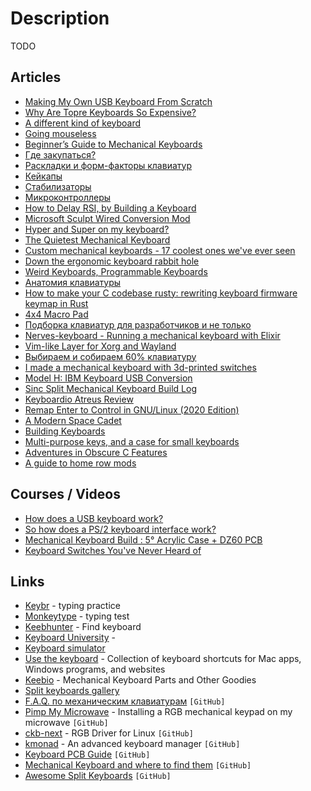 # Description

TODO


## Articles

- [Making My Own USB Keyboard From Scratch](http://blakesmith.me/2019/01/16/making-my-own-usb-keyboard-from-scratch.html)
- [Why Are Topre Keyboards So Expensive?](https://switchandclick.com/why-are-topre-keyboards-so-expensive/)
- [A different kind of keyboard](https://ianthehenry.com/posts/peggi/)
- [Going mouseless](https://felipecortez.net/blog/mouseless.html)
- [Beginner’s Guide to Mechanical Keyboards](https://coolgadget.substack.com/p/beginners-guide-to-mechanical-keyboards)
- [Где закупаться?](https://mkbd.ru/post/shops/)
- [Раскладки и форм-факторы клавиатур](https://mkbd.ru/post/keyboard-formats-layouts/)
- [Кейкапы](https://mkbd.ru/post/keycaps/)
- [Стабилизаторы](https://mkbd.ru/post/stabs-costar-cherry/)
- [Микроконтроллеры](https://mkbd.ru/post/microcontrollers/)
- [How to Delay RSI, by Building a Keyboard](https://blog.tomarrell.com/post/how_to_prevent_rsi)
- [Microsoft Sculpt Wired Conversion Mod](https://chadaustin.me/2021/02/wired-sculpt/)
- [Hyper and Super on my keyboard?](https://shapr.github.io/posts/2019-07-21-space-cadet.html)
- [The Quietest Mechanical Keyboard](https://y.tsutsumi.io/quiet-keyboard/)
- [Custom mechanical keyboards - 17 coolest ones we've ever seen](https://cybernews.com/editorial/coolest-custom-mechanical-keyboards-weve-ever-seen/)
- [Down the ergonomic keyboard rabbit hole](https://blog.scottlogic.com/2020/10/09/ergo-rabbit-hole.html)
- [Weird Keyboards, Programmable Keyboards](https://blog.gboards.ca/2020/01/weird-keyboards-programmable-keyboards.html)
- [Анатомия клавиатуры](https://habr.com/ru/company/vdsina/blog/546014/)
- [How to make your C codebase rusty: rewriting keyboard firmware keymap in Rust](https://about.houqp.me/posts/rusty-c/)
- [4x4 Macro Pad](https://0xc45.com/blog/4x4-macro-pad/)
- [Подборка клавиатур для разработчиков и не только](https://habr.com/ru/company/mvideo/blog/567686/)
- [Nerves-keyboard - Running a mechanical keyboard with Elixir](https://underjord.io/nerves-keyboard-running-a-mechanical-keyboard-with-elixir.html)
- [Vim-like Layer for Xorg and Wayland](https://cedaei.com/posts/vim-like-layer-for-xorg-wayland/)
- [Выбираем и собираем 60% клавиатуру](https://habr.com/ru/post/407411/)
- [I made a mechanical keyboard with 3d-printed switches](https://incoherency.co.uk/blog/stories/jesboard.html)
- [Model H: IBM Keyboard USB Conversion](https://www.johnhawthorn.com/2020/07/modelh-keyboard-controller/)
- [Sinc Split Mechanical Keyboard Build Log](https://benjamincongdon.me/blog/2020/07/30/Sinc-Split-Mechanical-Keyboard-Build-Log/)
- [Keyboardio Atreus Review](https://blog.sulami.xyz/posts/atreus/)
- [Remap Enter to Control in GNU/Linux (2020 Edition)](https://emacsredux.com/blog/2020/07/05/remap-enter-to-control-in-gnu-linux-2020-edition/)
- [A Modern Space Cadet](https://stevelosh.com/blog/2012/10/a-modern-space-cadet/)
- [Building Keyboards](https://alastairreid.github.io/building-keyboards/)
- [Multi-purpose keys, and a case for small keyboards](https://asylum.madhouse-project.org/blog/2016/10/15/multi-purpose-keys/)
- [Adventures in Obscure C Features](https://blog.gboards.ca/2020/02/adventures-in-obscure-c-features-2020.html)
- [A guide to home row mods](https://precondition.github.io/home-row-mods)


## Courses / Videos

- [How does a USB keyboard work?](https://youtu.be/wdgULBpRoXk)
- [So how does a PS/2 keyboard interface work?](https://youtu.be/7aXbh9VUB3U)
- [Mechanical Keyboard Build : 5° Acrylic Case + DZ60 PCB](https://youtu.be/oQj9y16OmlE)
- [Keyboard Switches You've Never Heard of](https://youtu.be/8xPOwT_mNuc)


## Links

- [Keybr](https://www.keybr.com/) - typing practice
- [Monkeytype](https://monkeytype.com/) - typing test
- [Keebhunter](https://keebhunter.com/) - Find keyboard
- [Keyboard University](https://keyboard.university/) -
- [Keyboard simulator](https://keyboardsimulator.xyz/)
- [Use the keyboard](https://usethekeyboard.com/) - Collection of keyboard shortcuts for Mac apps, Windows programs, and websites
- [Keebio](https://keeb.io/) - Mechanical Keyboard Parts and Other Goodies
- [Split keyboards gallery](https://aposymbiont.github.io/split-keyboards/)
- [F.A.Q. по механическим клавиатурам](https://github.com/for2ch/keyboard) `[GitHub]`
- [Pimp My Microwave](https://github.com/dekuNukem/pimp_my_microwave) - Installing a RGB mechanical keypad on my microwave `[GitHub]`
- [ckb-next](https://github.com/ckb-next/ckb-next) - RGB Driver for Linux `[GitHub]`
- [kmonad](https://github.com/kmonad/kmonad) - An advanced keyboard manager `[GitHub]`
- [Keyboard PCB Guide](https://github.com/ruiqimao/keyboard-pcb-guide) `[GitHub]`
- [Mechanical Keyboard and where to find them](https://github.com/help-14/mechanical-keyboard) `[GitHub]`
- [Awesome Split Keyboards](https://github.com/diimdeep/awesome-split-keyboards) `[GitHub]`
